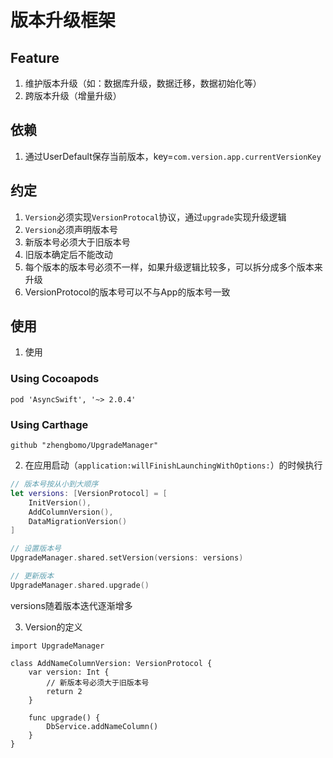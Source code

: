 # 版本升级框架

## Feature
1. 维护版本升级（如：数据库升级，数据迁移，数据初始化等）
2. 跨版本升级（增量升级）

## 依赖
1. 通过UserDefault保存当前版本，key=`com.version.app.currentVersionKey`


## 约定
1. `Version`必须实现`VersionProtocal`协议，通过`upgrade`实现升级逻辑
2. `Version`必须声明版本号
2. 新版本号必须大于旧版本号
3. 旧版本确定后不能改动
4. 每个版本的版本号必须不一样，如果升级逻辑比较多，可以拆分成多个版本来升级
5. VersionProtocol的版本号可以不与App的版本号一致


## 使用
1. 使用  

### Using Cocoapods
```
pod 'AsyncSwift', '~> 2.0.4'
```

### Using Carthage
```
github "zhengbomo/UpgradeManager"
```

2. 在应用启动（`application:willFinishLaunchingWithOptions:`）的时候执行
```swift
// 版本号按从小到大顺序
let versions: [VersionProtocol] = [
    InitVersion(),
    AddColumnVersion(),
    DataMigrationVersion()
]

// 设置版本号
UpgradeManager.shared.setVersion(versions: versions)

// 更新版本
UpgradeManager.shared.upgrade()
```
versions随着版本迭代逐渐增多

3. Version的定义
```objc
import UpgradeManager

class AddNameColumnVersion: VersionProtocol {
    var version: Int {
        // 新版本号必须大于旧版本号
        return 2
    }

    func upgrade() {
        DbService.addNameColumn()
    }
}
```
